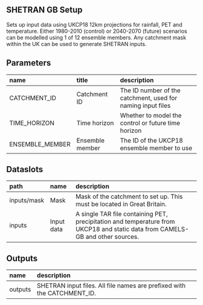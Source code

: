 ## SHETRAN GB Setup

Sets up input data using UKCP18 12km projections for rainfall, PET and temperature. Either 1980-2010 (control) or 2040-2070 (future) scenarios can be modelled using 1 of 12 ensemble members. Any catchment mask within the UK can be used to generate SHETRAN inputs.


## Parameters

| name            | title           | description                                                 |
|:----------------|:----------------|:------------------------------------------------------------|
| CATCHMENT_ID    | Catchment ID    | The ID number of the catchment, used for naming input files |
| TIME_HORIZON    | Time horizon    | Whether to model the control or future time horizon         |
| ENSEMBLE_MEMBER | Ensemble member | The ID of the UKCP18 ensemble member to use                 |

## Dataslots

| path        | name       | description                                                                                                                   |
|:------------|:-----------|:------------------------------------------------------------------------------------------------------------------------------|
| inputs/mask | Mask       | Mask of the catchment to set up. This must be located in Great Britain.                                                       |
| inputs      | Input data | A single TAR file containing PET, precipitation and temperature from UKCP18 and static data from CAMELS-GB and other sources. |

## Outputs

| name    | description                                                             |
|:--------|:------------------------------------------------------------------------|
| outputs | SHETRAN input files. All file names are prefixed with the CATCHMENT_ID. |